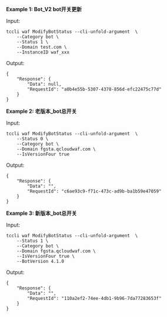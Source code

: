 **Example 1: Bot_V2 bot开关更新**



Input: 

```
tccli waf ModifyBotStatus --cli-unfold-argument  \
    --Category bot \
    --Status 1 \
    --Domain test.com \
    --InstanceID waf_xxx
```

Output: 
```
{
    "Response": {
        "Data": null,
        "RequestId": "a0b4e55b-5307-4378-856d-efc22475c77d"
    }
}
```

**Example 2: 老版本_bot总开关**



Input: 

```
tccli waf ModifyBotStatus --cli-unfold-argument  \
    --Status 0 \
    --Category bot \
    --Domain fgsta.qcloudwaf.com \
    --IsVersionFour true
```

Output: 
```
{
    "Response": {
        "Data": "",
        "RequestId": "c6ae93c9-f71c-473c-ad9b-ba1b59e47059"
    }
}
```

**Example 3: 新版本_bot总开关**



Input: 

```
tccli waf ModifyBotStatus --cli-unfold-argument  \
    --Status 1 \
    --Category bot \
    --Domain fgsta.qcloudwaf.com \
    --IsVersionFour true \
    --BotVersion 4.1.0
```

Output: 
```
{
    "Response": {
        "Data": "",
        "RequestId": "110a2ef2-74ee-4db1-9b96-7da77283653f"
    }
}
```

